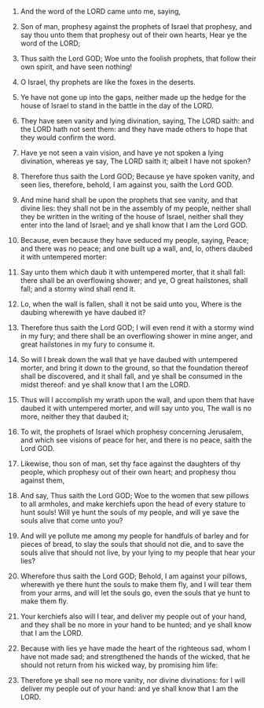 1. And the word of the LORD came unto me, saying,

2. Son of man,
prophesy against the prophets of Israel that prophesy, and say thou
unto them that prophesy out of their own hearts, Hear ye the word of
the LORD;

3. Thus saith the Lord GOD; Woe unto the foolish prophets,
that follow their own spirit, and have seen nothing!

4. O Israel,
thy prophets are like the foxes in the deserts.

5. Ye have not gone up into the gaps, neither made up the hedge for
the house of Israel to stand in the battle in the day of the LORD.

6. They have seen vanity and lying divination, saying, The LORD
saith: and the LORD hath not sent them: and they have made others to
hope that they would confirm the word.

7. Have ye not seen a vain vision, and have ye not spoken a lying
divination, whereas ye say, The LORD saith it; albeit I have not
spoken?

8. Therefore thus saith the Lord GOD; Because ye have
spoken vanity, and seen lies, therefore, behold, I am against you,
saith the Lord GOD.

9. And mine hand shall be upon the prophets that see vanity, and
that divine lies: they shall not be in the assembly of my people,
neither shall they be written in the writing of the house of Israel,
neither shall they enter into the land of Israel; and ye shall know
that I am the Lord GOD.

10. Because, even because they have seduced my people, saying,
Peace; and there was no peace; and one built up a wall, and, lo,
others daubed it with untempered morter:

11. Say unto them which
daub it with untempered morter, that it shall fall: there shall be an
overflowing shower; and ye, O great hailstones, shall fall; and a
stormy wind shall rend it.

12. Lo, when the wall is fallen, shall it not be said unto you,
Where is the daubing wherewith ye have daubed it?

13. Therefore
thus saith the Lord GOD; I will even rend it with a stormy wind in my
fury; and there shall be an overflowing shower in mine anger, and
great hailstones in my fury to consume it.

14. So will I break down the wall that ye have daubed with
untempered morter, and bring it down to the ground, so that the
foundation thereof shall be discovered, and it shall fall, and ye
shall be consumed in the midst thereof: and ye shall know that I am
the LORD.

15. Thus will I accomplish my wrath upon the wall, and upon them
that have daubed it with untempered morter, and will say unto you, The
wall is no more, neither they that daubed it;

16. To wit, the
prophets of Israel which prophesy concerning Jerusalem, and which see
visions of peace for her, and there is no peace, saith the Lord GOD.

17. Likewise, thou son of man, set thy face against the daughters of
thy people, which prophesy out of their own heart; and prophesy thou
against them,

18. And say, Thus saith the Lord GOD; Woe to the women
that sew pillows to all armholes, and make kerchiefs upon the head of
every stature to hunt souls! Will ye hunt the souls of my people, and
will ye save the souls alive that come unto you?

19. And will ye
pollute me among my people for handfuls of barley and for pieces of
bread, to slay the souls that should not die, and to save the souls
alive that should not live, by your lying to my people that hear your
lies?

20. Wherefore thus saith the Lord GOD; Behold, I am against
your pillows, wherewith ye there hunt the souls to make them fly, and
I will tear them from your arms, and will let the souls go, even the
souls that ye hunt to make them fly.

21. Your kerchiefs also will I tear, and deliver my people out of
your hand, and they shall be no more in your hand to be hunted; and ye
shall know that I am the LORD.

22. Because with lies ye have made the heart of the righteous sad,
whom I have not made sad; and strengthened the hands of the wicked,
that he should not return from his wicked way, by promising him life:

23. Therefore ye shall see no more vanity, nor divine divinations:
for I will deliver my people out of your hand: and ye shall know that
I am the LORD.